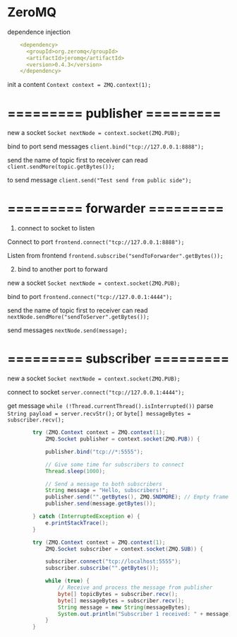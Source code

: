 # ZeroMQ

dependence injection

```yaml
    <dependency>
      <groupId>org.zeromq</groupId>
      <artifactId>jeromq</artifactId>
      <version>0.4.3</version>
    </dependency>
```


init a content `Context context = ZMQ.context(1);`

# ========= publisher =========

new a socket `Socket nextNode = context.socket(ZMQ.PUB);`

bind to port send messages `client.bind("tcp://127.0.0.1:8888");`

send the name of topic first to receiver can read `client.sendMore(topic.getBytes());`

to send message `client.send("Test send from public side");`

# ========= forwarder =========

1. connect to socket to listen

Connect to port `frontend.connect("tcp://127.0.0.1:8888");`

Listen from frontend `frontend.subscribe("sendToForwarder".getBytes());`

2. bind to another port to forward

new a socket `Socket nextNode = context.socket(ZMQ.PUB);`

bind to port `frontend.connect("tcp://127.0.0.1:4444");`

send the name of topic first to receiver can read `nextNode.sendMore("sendToServer".getBytes());`

send messages `nextNode.send(message);`

# ========= subscriber =========

new a socket `Socket nextNode = context.socket(ZMQ.PUB);`

connect to socket `server.connect("tcp://127.0.0.1:4444");`

get message `while (!Thread.currentThread().isInterrupted())` parse `String payload = server.recvStr();` or `byte[] messageBytes = subscriber.recv();`


```java
        try (ZMQ.Context context = ZMQ.context(1);
            ZMQ.Socket publisher = context.socket(ZMQ.PUB)) {

            publisher.bind("tcp://*:5555");

            // Give some time for subscribers to connect
            Thread.sleep(1000);

            // Send a message to both subscribers
            String message = "Hello, subscribers!";
            publisher.send("".getBytes(), ZMQ.SNDMORE); // Empty frame for topic
            publisher.send(message.getBytes());

        } catch (InterruptedException e) {
            e.printStackTrace();
        }
```


```java
        try (ZMQ.Context context = ZMQ.context(1);
            ZMQ.Socket subscriber = context.socket(ZMQ.SUB)) {

            subscriber.connect("tcp://localhost:5555");
            subscriber.subscribe("".getBytes());

            while (true) {
                // Receive and process the message from publisher
                byte[] topicBytes = subscriber.recv();
                byte[] messageBytes = subscriber.recv();
                String message = new String(messageBytes);
                System.out.println("Subscriber 1 received: " + message);
            }
        }
```